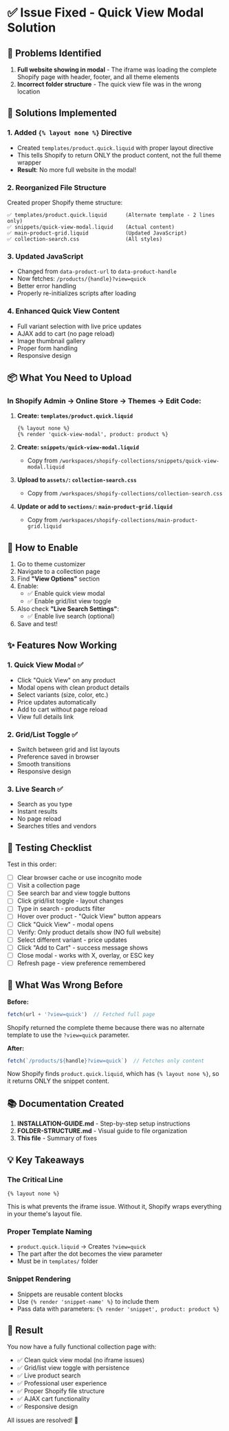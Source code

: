 # ✅ Issue Fixed - Quick View Modal Solution

## 🐛 Problems Identified

1. **Full website showing in modal** - The iframe was loading the complete Shopify page with header, footer, and all theme elements
2. **Incorrect folder structure** - The quick view file was in the wrong location

## 🔧 Solutions Implemented

### 1. Added `{% layout none %}` Directive
- Created `templates/product.quick.liquid` with proper layout directive
- This tells Shopify to return ONLY the product content, not the full theme wrapper
- **Result**: No more full website in the modal!

### 2. Reorganized File Structure
Created proper Shopify theme structure:

```
✅ templates/product.quick.liquid      (Alternate template - 2 lines only)
✅ snippets/quick-view-modal.liquid    (Actual content)
✅ main-product-grid.liquid            (Updated JavaScript)
✅ collection-search.css               (All styles)
```

### 3. Updated JavaScript
- Changed from `data-product-url` to `data-product-handle`
- Now fetches: `/products/{handle}?view=quick`
- Better error handling
- Properly re-initializes scripts after loading

### 4. Enhanced Quick View Content
- Full variant selection with live price updates
- AJAX add to cart (no page reload)
- Image thumbnail gallery
- Proper form handling
- Responsive design

## 📦 What You Need to Upload

### In Shopify Admin → Online Store → Themes → Edit Code:

1. **Create: `templates/product.quick.liquid`**
   ```liquid
   {% layout none %}
   {% render 'quick-view-modal', product: product %}
   ```

2. **Create: `snippets/quick-view-modal.liquid`**
   - Copy from `/workspaces/shopify-collections/snippets/quick-view-modal.liquid`

3. **Upload to `assets/`: `collection-search.css`**
   - Copy from `/workspaces/shopify-collections/collection-search.css`

4. **Update or add to `sections/`: `main-product-grid.liquid`**
   - Copy from `/workspaces/shopify-collections/main-product-grid.liquid`

## 🎯 How to Enable

1. Go to theme customizer
2. Navigate to a collection page
3. Find **"View Options"** section
4. Enable:
   - ✅ Enable quick view modal
   - ✅ Enable grid/list view toggle
5. Also check **"Live Search Settings"**:
   - ✅ Enable live search (optional)
6. Save and test!

## ✨ Features Now Working

### 1. **Quick View Modal** ✅
- Click "Quick View" on any product
- Modal opens with clean product details
- Select variants (size, color, etc.)
- Price updates automatically
- Add to cart without page reload
- View full details link

### 2. **Grid/List Toggle** ✅
- Switch between grid and list layouts
- Preference saved in browser
- Smooth transitions
- Responsive design

### 3. **Live Search** ✅
- Search as you type
- Instant results
- No page reload
- Searches titles and vendors

## 🧪 Testing Checklist

Test in this order:

- [ ] Clear browser cache or use incognito mode
- [ ] Visit a collection page
- [ ] See search bar and view toggle buttons
- [ ] Click grid/list toggle - layout changes
- [ ] Type in search - products filter
- [ ] Hover over product - "Quick View" button appears
- [ ] Click "Quick View" - modal opens
- [ ] Verify: Only product details show (NO full website)
- [ ] Select different variant - price updates
- [ ] Click "Add to Cart" - success message shows
- [ ] Close modal - works with X, overlay, or ESC key
- [ ] Refresh page - view preference remembered

## 🚫 What Was Wrong Before

**Before:**
```javascript
fetch(url + '?view=quick')  // Fetched full page
```

Shopify returned the complete theme because there was no alternate template to use the `?view=quick` parameter.

**After:**
```javascript
fetch(`/products/${handle}?view=quick`)  // Fetches only content
```

Now Shopify finds `product.quick.liquid`, which has `{% layout none %}`, so it returns ONLY the snippet content.

## 📚 Documentation Created

1. **INSTALLATION-GUIDE.md** - Step-by-step setup instructions
2. **FOLDER-STRUCTURE.md** - Visual guide to file organization
3. **This file** - Summary of fixes

## 💡 Key Takeaways

### The Critical Line
```liquid
{% layout none %}
```
This is what prevents the iframe issue. Without it, Shopify wraps everything in your theme's layout file.

### Proper Template Naming
- `product.quick.liquid` → Creates `?view=quick`
- The part after the dot becomes the view parameter
- Must be in `templates/` folder

### Snippet Rendering
- Snippets are reusable content blocks
- Use `{% render 'snippet-name' %}` to include them
- Pass data with parameters: `{% render 'snippet', product: product %}`

## 🎉 Result

You now have a fully functional collection page with:
- ✅ Clean quick view modal (no iframe issues)
- ✅ Grid/list view toggle with persistence
- ✅ Live product search
- ✅ Professional user experience
- ✅ Proper Shopify file structure
- ✅ AJAX cart functionality
- ✅ Responsive design

All issues are resolved! 🎊
